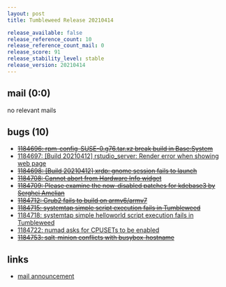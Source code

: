 ```yaml
---
layout: post
title: Tumbleweed Release 20210414

release_available: false
release_reference_count: 10
release_reference_count_mail: 0
release_score: 91
release_stability_level: stable
release_version: 20210414
---
```


## mail (0:0)

no relevant mails

## bugs (10)

<!--more-->

- ~~[1184696: rpm-config-SUSE-0.g76.tar.xz break build in Base:System](https://bugzilla.opensuse.org/show_bug.cgi?id=1184696)~~
- [1184697: \[Build 20210412\] rstudio_server: Render error when showing web page](https://bugzilla.opensuse.org/show_bug.cgi?id=1184697)
- ~~[1184698: \[Build 20210412\] xrdp: gnome session fails to launch](https://bugzilla.opensuse.org/show_bug.cgi?id=1184698)~~
- ~~[1184708: Cannot abort from Hardware Info widget](https://bugzilla.opensuse.org/show_bug.cgi?id=1184708)~~
- ~~[1184709: Please examine the now-disabled patches for kdebase3 by Serghei Amelian](https://bugzilla.opensuse.org/show_bug.cgi?id=1184709)~~
- ~~[1184712: Grub2 fails to build on armv6/armv7](https://bugzilla.opensuse.org/show_bug.cgi?id=1184712)~~
- ~~[1184715: systemtap simple script execution fails in Tumbleweed](https://bugzilla.opensuse.org/show_bug.cgi?id=1184715)~~
- [1184718: systemtap simple helloworld script execution fails in Tumbleweed](https://bugzilla.opensuse.org/show_bug.cgi?id=1184718)
- [1184722: numad asks for CPUSETs to be enabled](https://bugzilla.opensuse.org/show_bug.cgi?id=1184722)
- ~~[1184753: salt-minion conflicts with busybox-hostname](https://bugzilla.opensuse.org/show_bug.cgi?id=1184753)~~



## links

- [mail announcement](https://lists.opensuse.org/archives/list/factory@lists.opensuse.org/thread/W5VYM34ABTBYGBVWSEH75FXP5EEXTY3U)
